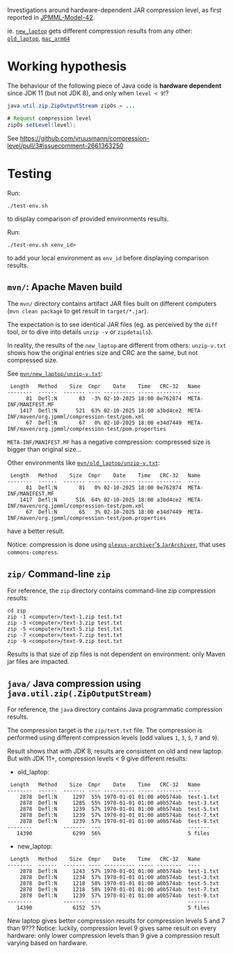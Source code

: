 Investigations around hardware-dependent JAR compression level, as first reported in [JPMML-Model-42](https://github.com/jpmml/jpmml-model/issues/42).

ie. [`new_laptop`](mvn/new_laptop) gets different compression results from any other: [`old_laptop`](examples/old_laptop), [`mac_arm64`](examples/mac_arm64)

# Working hypothesis

The behaviour of the following piece of Java code is **hardware dependent** since JDK 11 (but not JDK 8), and only when `level < 9`!?

```java
java.util.zip.ZipOutputStream zipOs = ...

# Request compression level
zipOs.setLevel(level);
```

See https://github.com/vruusmann/compression-level/pull/3#issuecomment-2661363250

# Testing

Run:

```
./test-env.sh
```

to display comparison of provided environments results.

Run:

```
./test-env.sh <env_id>
```

to add your local environment as `env_id` before displaying comparison results.

## `mvn/`: Apache Maven build

The `mvn/` directory contains artifact JAR files built on different computers (`mvn clean package` to get result in `target/*.jar`).

The expectation is to see identical JAR files (eg. as perceived by the `diff` tool, or to dive into details `unzip -v` or `zipdetails`).

In reality, the results of the `new_laptop` are different from others: `unzip-v.txt` shows how the original entries size and CRC are the same, but not compressed size.

See [`mvn/new_laptop/unzip-v.txt`](mvn/new_laptop/unzip-v.txt):
```
 Length   Method    Size  Cmpr    Date    Time   CRC-32   Name
--------  ------  ------- ---- ---------- ----- --------  ----
      81  Defl:N       83  -3% 02-10-2025 18:00 0e762874  META-INF/MANIFEST.MF
    1417  Defl:N      521  63% 02-10-2025 18:00 a3bd4ce2  META-INF/maven/org.jpmml/compression-test/pom.xml
      67  Defl:N       67   0% 02-10-2025 18:00 e34d7449  META-INF/maven/org.jpmml/compression-test/pom.properties
```
`META-INF/MANIFEST.MF` has a negative compression: compressed size is bigger than original size...

Other environments like [`mvn/old_laptop/unzip-v.txt`](`mvn/old_laptop/unzip-v.txt`):
```
 Length   Method    Size  Cmpr    Date    Time   CRC-32   Name
--------  ------  ------- ---- ---------- ----- --------  ----
      81  Defl:N       81   0% 02-10-2025 18:00 0e762874  META-INF/MANIFEST.MF
    1417  Defl:N      516  64% 02-10-2025 18:00 a3bd4ce2  META-INF/maven/org.jpmml/compression-test/pom.xml
      67  Defl:N       65   3% 02-10-2025 18:00 e34d7449  META-INF/maven/org.jpmml/compression-test/pom.properties
```
have a better result.

Notice: compression is done using [`plexus-archiver`'s `JarArchiver`](https://github.com/codehaus-plexus/plexus-archiver/blob/master/src/main/java/org/codehaus/plexus/archiver/jar/JarArchiver.java), that uses `commons-compress`.

## `zip/` Command-line `zip`

For reference, the `zip` directory contains command-line zip compression results:

```
cd zip
zip -1 <computer>/text-1.zip test.txt
zip -3 <computer>/text-3.zip test.txt
zip -5 <computer>/text-5.zip test.txt
zip -7 <computer>/text-7.zip test.txt
zip -9 <computer>/text-9.zip test.txt
```

Results is that size of zip files is not dependent on environment: only Maven jar files are impacted.

## `java/` Java compression using `java.util.zip(.ZipOutputStream)`

For reference, the `java` directory contains Java programmatic compression results.

The compression target is the `zip/test.txt` file.
The compression is performed using different compression levels (odd values `1`, `3`, `5`, `7` and `9`).

Result shows that with JDK 8, results are consistent on old and new laptop. But with JDK 11+, compression levels < 9 give different results:

- old_laptop:
```
 Length   Method    Size  Cmpr    Date    Time   CRC-32   Name
--------  ------  ------- ---- ---------- ----- --------  ----
    2878  Defl:N     1297  55% 1970-01-01 01:00 a0b574ab  test-1.txt
    2878  Defl:N     1285  55% 1970-01-01 01:00 a0b574ab  test-3.txt
    2878  Defl:N     1239  57% 1970-01-01 01:00 a0b574ab  test-5.txt
    2878  Defl:N     1239  57% 1970-01-01 01:00 a0b574ab  test-7.txt
    2878  Defl:N     1239  57% 1970-01-01 01:00 a0b574ab  test-9.txt
--------          -------  ---                            -------
   14390             6299  56%                            5 files
```

- new_laptop:
```
 Length   Method    Size  Cmpr    Date    Time   CRC-32   Name
--------  ------  ------- ---- ---------- ----- --------  ----
    2878  Defl:N     1243  57% 1970-01-01 01:00 a0b574ab  test-1.txt
    2878  Defl:N     1234  57% 1970-01-01 01:00 a0b574ab  test-3.txt
    2878  Defl:N     1218  58% 1970-01-01 01:00 a0b574ab  test-5.txt
    2878  Defl:N     1218  58% 1970-01-01 01:00 a0b574ab  test-7.txt
    2878  Defl:N     1239  57% 1970-01-01 01:00 a0b574ab  test-9.txt
--------          -------  ---                            -------
   14390             6152  57%                            5 files
```

New laptop gives better compression results for compression levels 5 and 7 than 9???
Notice: luckily, compression level 9 gives same result on every hardware: only lower compression levels than 9 give a compression result varying based on hardware.
